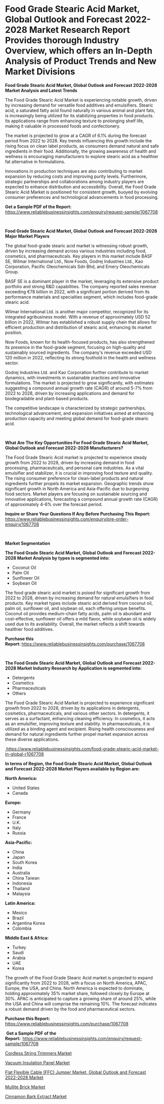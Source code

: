<p><h1>Food Grade Stearic Acid Market, Global Outlook and Forecast 2022-2028 Market Research Report Provides thorough Industry Overview, which offers an In-Depth Analysis of Product Trends and New Market Divisions</h1></p><p><strong>Food Grade Stearic Acid Market, Global Outlook and Forecast 2022-2028 Market Analysis and Latest Trends</strong></p>
<p><p>The Food Grade Stearic Acid Market is experiencing notable growth, driven by increasing demand for versatile food additives and emulsifiers. Stearic acid, a saturated fatty acid found naturally in various animal and plant fats, is increasingly being utilized for its stabilizing properties in food products. Its applications range from enhancing texture to prolonging shelf life, making it valuable in processed foods and confectionery.</p><p>The market is projected to grow at a CAGR of 6.1% during the forecast period from 2022 to 2028. Key trends influencing this growth include the rising focus on clean label products, as consumers demand natural and safe ingredients in their food. Additionally, the growing awareness of health and wellness is encouraging manufacturers to explore stearic acid as a healthier fat alternative in formulations. </p><p>Innovations in production techniques are also contributing to market expansion by reducing costs and improving purity levels. Furthermore, strategic partnerships and collaborations among industry players are expected to enhance distribution and accessibility. Overall, the Food Grade Stearic Acid Market is positioned for consistent growth, buoyed by evolving consumer preferences and technological advancements in food processing.</p></p>
<p><strong>Get a Sample PDF of the Report:&nbsp;</strong> <a href="https://www.reliablebusinessinsights.com/enquiry/request-sample/1067708">https://www.reliablebusinessinsights.com/enquiry/request-sample/1067708</a></p>
<p>&nbsp;</p>
<p><strong>Food Grade Stearic Acid Market, Global Outlook and Forecast 2022-2028 Major Market Players</strong></p>
<p><p>The global food-grade stearic acid market is witnessing robust growth, driven by increasing demand across various industries including food, cosmetics, and pharmaceuticals. Key players in this market include BASF SE, Wilmar International Ltd., Now Foods, Godrej Industries Ltd., Kao Corporation, Pacific Oleochemicals Sdn Bhd, and Emery Oleochemicals Group.</p><p>BASF SE is a dominant player in the market, leveraging its extensive product portfolio and strong R&D capabilities. The company reported sales revenue exceeding €78 billion in 2022, with a significant portion derived from its performance materials and specialties segment, which includes food-grade stearic acid.</p><p>Wilmar International Ltd. is another major competitor, recognized for its integrated agribusiness model. With a revenue of approximately USD 52 billion in 2022, Wilmar has established a robust supply chain that allows for efficient production and distribution of stearic acid, enhancing its market position.</p><p>Now Foods, known for its health-focused products, has also strengthened its presence in the food-grade segment, focusing on high-quality and sustainably sourced ingredients. The company's revenue exceeded USD 120 million in 2022, reflecting its strong foothold in the health and wellness sector.</p><p>Godrej Industries Ltd. and Kao Corporation further contribute to market dynamics, with investments in sustainable practices and innovative formulations. The market is projected to grow significantly, with estimates suggesting a compound annual growth rate (CAGR) of around 5-7% from 2022 to 2028, driven by increasing applications and demand for biodegradable and plant-based products.</p><p>The competitive landscape is characterized by strategic partnerships, technological advancement, and expansion initiatives aimed at enhancing production capacity and meeting global demand for food-grade stearic acid.</p></p>
<p>&nbsp;</p>
<p><strong>What Are The Key Opportunities For Food Grade Stearic Acid Market, Global Outlook and Forecast 2022-2028 Manufacturers?</strong></p>
<p><p>The Food Grade Stearic Acid market is projected to experience steady growth from 2022 to 2028, driven by increasing demand in food processing, pharmaceuticals, and personal care industries. As a vital emulsifier and stabilizer, it is crucial in improving food texture and quality. The rising consumer preference for clean-label products and natural ingredients further propels its market expansion. Geographic trends show significant growth in North America and Asia-Pacific due to burgeoning food sectors. Market players are focusing on sustainable sourcing and innovative applications, forecasting a compound annual growth rate (CAGR) of approximately 4-6% over the forecast period.</p></p>
<p><strong>Inquire or Share Your Questions If Any Before Purchasing This Report:</strong> <a href="https://www.reliablebusinessinsights.com/enquiry/pre-order-enquiry/1067708">https://www.reliablebusinessinsights.com/enquiry/pre-order-enquiry/1067708</a></p>
<p>&nbsp;</p>
<p><strong>Market Segmentation</strong></p>
<p><strong>The Food Grade Stearic Acid Market, Global Outlook and Forecast 2022-2028 Market Analysis by types is segmented into:</strong></p>
<p><ul><li>Coconut Oil</li><li>Palm Oil</li><li>Sunflower Oil</li><li>Soybean Oil</li></ul></p>
<p><p>The food grade stearic acid market is poised for significant growth from 2022 to 2028, driven by increasing demand for natural emulsifiers in food products. Key market types include stearic acid derived from coconut oil, palm oil, sunflower oil, and soybean oil, each offering unique benefits. Coconut oil provides medium-chain fatty acids, palm oil is abundant and cost-effective, sunflower oil offers a mild flavor, while soybean oil is widely used due to its availability. Overall, the market reflects a shift towards healthier food additives.</p></p>
<p><strong>Purchase this Report:&nbsp;</strong><a href="https://www.reliablebusinessinsights.com/purchase/1067708">https://www.reliablebusinessinsights.com/purchase/1067708</a></p>
<p>&nbsp;</p>
<p><strong>The Food Grade Stearic Acid Market, Global Outlook and Forecast 2022-2028 Market Industry Research by Application is segmented into:</strong></p>
<p><ul><li>Detergents</li><li>Cosmetics</li><li>Pharmaceuticals</li><li>Others</li></ul></p>
<p><p>The Food Grade Stearic Acid Market is projected to experience significant growth from 2022 to 2028, driven by its applications in detergents, cosmetics, pharmaceuticals, and various other sectors. In detergents, it serves as a surfactant, enhancing cleaning efficiency. In cosmetics, it acts as an emulsifier, improving texture and stability. In pharmaceuticals, it is utilized as a binding agent and excipient. Rising health consciousness and demand for natural ingredients further propel market expansion across these diverse applications.</p></p>
<p><a href="https://www.reliablebusinessinsights.com/food-grade-stearic-acid-market-in-global-r1067708">&nbsp;https://www.reliablebusinessinsights.com/food-grade-stearic-acid-market-in-global-r1067708</a></p>
<p><strong>In terms of Region, the Food Grade Stearic Acid Market, Global Outlook and Forecast 2022-2028 Market Players available by Region are:</strong></p>
<p>
    <p> <strong> North America: </strong>
        <ul>
            <li>United States</li>
            <li>Canada</li>
        </ul>
        </p> 
    <p> <strong> Europe: </strong>
        <ul>
            <li>Germany</li>
            <li>France</li>
            <li>U.K.</li>
            <li>Italy</li>
            <li>Russia</li>
        </ul>
        </p> 
    <p> <strong> Asia-Pacific: </strong>
        <ul>
            <li>China</li>
            <li>Japan</li>
            <li>South Korea</li>
            <li>India</li>
            <li>Australia</li>
            <li>China Taiwan</li>
            <li>Indonesia</li>
            <li>Thailand</li>
            <li>Malaysia</li>
        </ul>
        </p> 
    <p> <strong> Latin America: </strong>
        <ul>
            <li>Mexico</li>
            <li>Brazil</li>
            <li>Argentina Korea</li>
            <li>Colombia</li>
        </ul>
        </p> 
    <p> <strong> Middle East & Africa: </strong>
        <ul>
            <li>Turkey</li>
            <li>Saudi</li>
            <li>Arabia</li>
            <li>UAE</li>
            <li>Korea</li>
        </ul>
    </p>
    </p>
<p><p>The growth of the Food Grade Stearic Acid market is projected to expand significantly from 2022 to 2028, with a focus on North America, APAC, Europe, the USA, and China. North America is expected to dominate, holding approximately 35% market share, followed closely by Europe at 30%. APAC is anticipated to capture a growing share of around 25%, while the USA and China will comprise the remaining 10%. The forecast indicates a robust demand driven by the food and pharmaceutical sectors.</p></p>
<p><strong>Purchase this Report: </strong><a href="https://www.reliablebusinessinsights.com/purchase/1067708">https://www.reliablebusinessinsights.com/purchase/1067708</a></p>
<p>&nbsp;<strong>Get a Sample PDF of the Report:&nbsp;&nbsp;</strong><a href="https://www.reliablebusinessinsights.com/enquiry/request-sample/1067708">https://www.reliablebusinessinsights.com/enquiry/request-sample/1067708</a></p>
<p><strong></strong></p>
<p><p><a href="https://medium.com/@caseyee25/the-global-cordless-string-trimmers-market-is-expected-to-witness-a-compound-annual-growth-rate-4e36ffc01804">Cordless String Trimmers Market</a></p><p><a href="https://issuu.com/reportprime-2/docs/vacuum-insulation-panel-market-size_9ae8480aa40f46">Vacuum Insulation Panel Market</a></p><p><a href="https://github.com/JudyWalsh475/Market-Research-Report-List-1/blob/main/flat-flexible-cable-ffc-jumper-market-global-outlook-and-forecast-2022-2028-market.md">Flat Flexible Cable (FFC) Jumper Market, Global Outlook and Forecast 2022-2028 Market</a></p><p><a href="https://issuu.com/reportprime-2/docs/mullite-brick-market-size-2030.pptx_5c42d2509eddfe">Mullite Brick Market</a></p><p><a href="https://www.linkedin.com/pulse/global-perspectives-cinnamon-bark-extract-market-trends-challenges-yinye?trackingId=SdVuR69kTAK9qeHnk7bTZQ%3D%3D">Cinnamon Bark Extract Market</a></p></p>